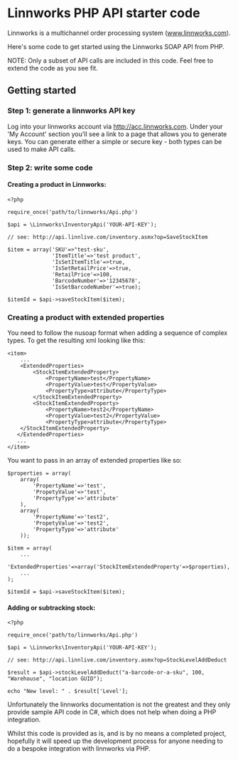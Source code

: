 # Linnworks PHP API starter code

Linnworks is a multichannel order processing system (www.linnworks.com).

Here's some code to get started using the Linnworks SOAP API from PHP.

NOTE: Only a subset of API calls are included in this code. Feel free to extend the code as you see fit.

## Getting started

### Step 1: generate a linnworks API key

Log into your linnworks account via http://acc.linnworks.com.  Under your 'My Account' section you'll see a link to a page that allows you to generate keys.  You can generate either a simple or secure key - both types can be used to make API calls.

### Step 2: write some code

#### Creating a product in Linnworks:

```
<?php

require_once('path/to/linnworks/Api.php')

$api = \Linnworks\InventoryApi('YOUR-API-KEY');

// see: http://api.linnlive.com/inventory.asmx?op=SaveStockItem

$item = array('SKU'=>"test-sku',
              'ItemTitle'=>'test product',
              'IsSetItemTitle'=>true,
              'IsSetRetailPrice'=>true,
              'RetailPrice'=>100,
              'BarcodeNumber'=>'12345678',
              'IsSetBarcodeNumber'=>true);

$itemId = $api->saveStockItem($item);

```

### Creating a product with extended properties

You need to follow the nusoap format when adding a sequence of complex types. To get the resulting xml looking like this:

```
<item>
    ...
    <ExtendedProperties>
        <StockItemExtendedProperty>
            <PropertyName>test</PropertyName>
            <PropertyValue>test</PropertyValue>
            <PropertyType>attribute</PropertyType>
        </StockItemExtendedProperty>
        <StockItemExtendedProperty>
            <PropertyName>test2</PropertyName>
            <PropertyValue>test2</PropertyValue>
            <PropertyType>attribute</PropertyType>
   	</StockItemExtendedProperty>
   </ExtendedProperties>
   ...
</item>
```

You want to pass in an array of extended properties like so: 

```
$properties = array(
	array(
		'PropertyName'=>'test',
		'PropetyValue'=>'test',
		'PropertyType'=>'attribute'
	),
	array(
		'PropertyName'=>'test2',
		'PropetyValue'=>'test2',
		'PropertyType'=>'attribute'
	));

$item = array(
	...
	'ExtendedProperties'=>array('StockItemExtendedProperty'=>$properties),
	...
);

$itemId = $api->saveStockItem($item);
```

#### Adding or subtracking stock:

```
<?php

require_once('path/to/linnworks/Api.php')

$api = \Linnworks\InventoryApi('YOUR-API-KEY');

// see: http://api.linnlive.com/inventory.asmx?op=StockLevelAddDeduct

$result = $api->stockLevelAddDeduct("a-barcode-or-a-sku", 100, "Warehouse", "location GUID");

echo "New level: " . $result['Level'];
```

Unfortunately the linnworks documentation is not the greatest and they only provide sample API code in C#, which does not help when doing a PHP integration. 

Whilst this code is provided as is, and is by no means a completed project, hopefully it will speed up the development process for anyone needing to do a bespoke integration with linnworks via PHP.

